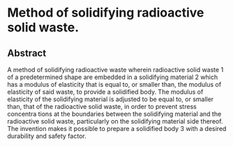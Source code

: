 # Method of solidifying radioactive solid waste.

## Abstract
A method of solidifying radioactive waste wherein radioactive solid waste 1 of a predetermined shape are embedded in a solidifying material 2 which has a modulus of elasticity that is equal to, or smaller than, the modulus of elasticity of said waste, to provide a solidified body. The modulus of elasticity of the solidifying material is adjusted to be equal to, or smaller than, that of the radioactive solid waste, in order to prevent stress concentra tions at the boundaries between the solidifying material and the radioactive solid waste, particularly on the solidifying material side thereof. The invention makes it possible to prepare a solidified body 3 with a desired durability and safety factor.